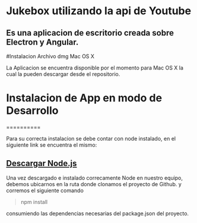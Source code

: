 # Jukebox utilizando la api de Youtube

Es una aplicacion de escritorio creada sobre Electron y Angular.
--------------------

#Instalacion Archivo dmg Mac OS X

La Aplicacion se encuentra disponible por el momento para Mac OS X la cual la pueden descargar desde el repositorio.


# Instalacion de App en modo de Desarrollo
==========

Para su correcta instalacion se debe contar con node instalado, en el siguiente link se encuentra el mismo:

  [Descargar Node.js](https://nodejs.org/en/download/ "Link a el website de Node")
--------------------

Una vez descargado e instalado correcamente Node en nuestro equipo, debemos ubicarnos en la ruta donde clonamos el proyecto de Github. y corremos el siguiente comando

> npm install

consumiendo las dependencias necesarias del package.json del proyecto.
